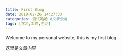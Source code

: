 ```yaml
---
title: First Blog
date: 2018-02-26 14:27:33
categories: 测试哈哈 #文章分类
tags: [学习,工作,生活]
---
```


Welcome to my personal website, this is my first blog.
<!--more-->
这里是文章内容
